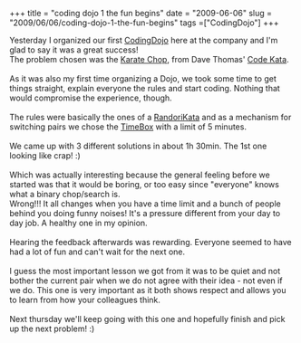 +++ 
title = "coding dojo 1 the fun begins"
date = "2009-06-06"
slug = "2009/06/06/coding-dojo-1-the-fun-begins"
tags =["CodingDojo"]
+++

<p>
Yesterday I organized our first <a href="http://codingdojo.org" target="_blank">CodingDojo</a> here at the company and I'm glad to say it was a great success!<br>The problem chosen was the <a href="http://codekata.pragprog.com/2007/01/kata_two_karate.html" target="_blank">Karate Chop</a>, from Dave Thomas' <a href="http://codekata.pragprog.com/" target="_blank">Code Kata</a>.<br><br>As it was also my first time organizing a Dojo, we took some time to get things straight, explain everyone the rules and start coding. Nothing that would compromise the experience, though.<br><br>The rules were basically the ones of a <a href="http://codingdojo.org/cgi-bin/wiki.pl?back=RandoriKata" target="_blank">RandoriKata</a> and as a mechanism for switching pairs we chose the <a href="http://codingdojo.org/cgi-bin/wiki.pl?back=TimeBox" target="_blank">TimeBox</a> with a limit of 5 minutes.<br><br>We came up with 3 different solutions in about 1h 30min. The 1st one looking like crap! :)<br><br>Which was actually interesting because the general feeling before we started was that it would be boring, or too easy since "everyone" knows what a binary chop/search is.<br>Wrong!!! It all changes when you have a time limit and a bunch of people behind you doing funny noises! It's a pressure different from your day to day job. A healthy one in my opinion.<br><br>Hearing the feedback afterwards was rewarding. Everyone seemed to have had a lot of fun and can't wait for the next one.<br><br>I guess the most important lesson we got from it was to be quiet and not bother the current pair when we do not agree with their idea - not even if we do. This one is very important as it both shows respect and allows you to learn from how your colleagues think.<br><br>Next thursday we'll keep going with this one and hopefully finish and pick up the next problem! :)
</p>

